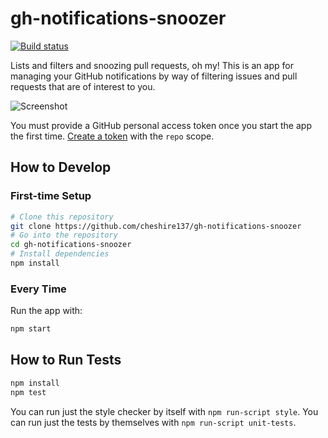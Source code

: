 # gh-notifications-snoozer

[![Build status](https://travis-ci.org/cheshire137/gh-notifications-snoozer.svg?branch=master)](https://travis-ci.org/cheshire137/gh-notifications-snoozer)

Lists and filters and snoozing pull requests, oh my! This is an app for managing
your GitHub notifications by way of filtering issues and pull requests that are
of interest to you.

![Screenshot](https://raw.githubusercontent.com/cheshire137/gh-notifications-snoozer/fa8024126b53358ca626d5b43afeceab0b0de252/screenshot1.png)

You must provide a GitHub personal access token once you start the app the first
time. [Create a token](https://github.com/settings/tokens/new) with the `repo`
scope.

## How to Develop

### First-time Setup

```bash
# Clone this repository
git clone https://github.com/cheshire137/gh-notifications-snoozer
# Go into the repository
cd gh-notifications-snoozer
# Install dependencies
npm install
```

### Every Time

Run the app with:

```bash
npm start
```

## How to Run Tests

```bash
npm install
npm test
```

You can run just the style checker by itself with `npm run-script style`. You can run just the tests by themselves with `npm run-script unit-tests`.
